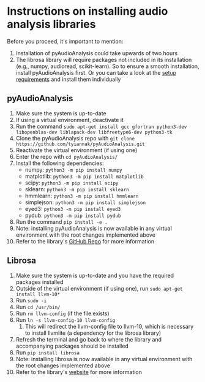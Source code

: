 # Instructions on installing audio analysis libraries
Before you proceed, it's important to mention:
1. Installation of pyAudioAnalysis could take upwards of two hours
2. The librosa library will require packages not included in its installation (e.g., numpy, audioread, scikit-learn). So to ensure a smooth installation, install pyAudioAnalysis first. Or you can take a look at the [setup requirements](https://github.com/librosa/librosa/blob/90cef6fb5a38261eb2076d3e00aad4927400353f/setup.cfg) and install them individually

## pyAudioAnalysis
1. Make sure the system is up-to-date
2. If using a virtual environment, deactivate it
3. Run the command `sudo apt-get install gcc gfortran python3-dev libopenblas-dev liblapack-dev libfreetype6-dev python3-tk`
4. Clone the pyAudioAnalysis repo with `git clone https://github.com/tyiannak/pyAudioAnalysis.git`
5. Reactivate the virtual environment (if using one)
6. Enter the repo with `cd pyAudioAnalysis/`
7. Install the following dependencies:
    * numpy: `python3 -m pip install numpy`
    * matplotlib: `python3 -m pip install matplotlib`
    * scipy: `python3 -m pip install scipy`
    * sklearn: `python3 -m pip install sklearn`
    * hmmlearn: `python3 -m pip install hmmlearn`
    * simplejson: `python3 -m pip install simplejson`
    * eyed3: `python3 -m pip install eyed3`
    * pydub: `python3 -m pip install pydub`
8. Run the command `pip install -e .`
9. Note: installing pyAudioAnalysis is now available in any virtual environment with the root changes implemented above
10. Refer to the library's [GitHub Repo](https://github.com/tyiannak/pyAudioAnalysis) for more information

## Librosa
1. Make sure the system is up-to-date and you have the required packages installed
2. Outside of the virtual environment (if using one), run `sudo apt-get install llvm-10*`
3. Run `sudo -i`
4. Run `cd /usr/bin/`
5. Run `rm llvm-config` (if the file exists)
6. Run `ln -s llvm-config-10 llvm-config`
    1. This will redirect the llvm-config file to llvm-10, which is necessary to install llvmlite (a dependency for the librosa library)
7. Refresh the terminal and go back to where the library and accompanying packages should be installed
8. Run `pip install librosa`
9. Note: installing librosa is now available in any virtual environment with the root changes implemented above
10. Refer to the library's [website](https://librosa.org) for more information
